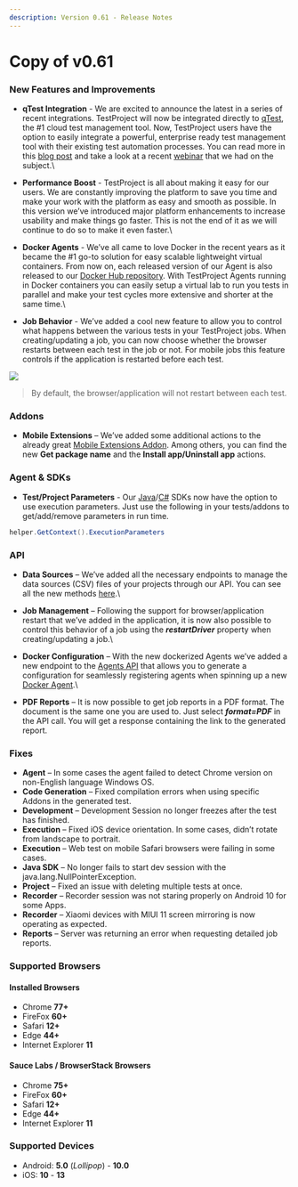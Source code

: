 ```yaml
---
description: Version 0.61 - Release Notes
---
```


# Copy of v0.61

### New Features and Improvements

* **qTest Integration** - We are excited to announce the latest in a series of recent integrations. TestProject will now be integrated directly to [qTest](https://www.qasymphony.com/software-testing-tools/qtest-manager/test-case-management/), the #1 cloud test management tool. Now, TestProject users have the option to easily integrate a powerful, enterprise ready test management tool with their existing test automation processes. You can read more in this [blog post](https://blog.testproject.io/2020/03/20/qtest-testproject-open-source-nirvana/) and take a look at a recent [webinar](https://blog.testproject.io/2020/03/31/testproject-and-qtest-integration-webinar/) that we had on the subject.\

* **Performance Boost** - TestProject is all about making it easy for our users. We are constantly improving the platform to save you time and make your work with the platform as easy and smooth as possible. In this version we’ve introduced major platform enhancements to increase usability and make things go faster. This is not the end of it as we will continue to do so to make it even faster.\

* **Docker Agents** - We’ve all came to love Docker in the recent years as it became the #1 go-to solution for easy scalable lightweight virtual containers. From now on, each released version of our Agent is also released to our [Docker Hub repository](https://hub.docker.com/r/testproject/agent). With TestProject Agents running in Docker containers you can easily setup a virtual lab to run you tests in parallel and make your test cycles more extensive and shorter at the same time.\

* **Job Behavior** - We’ve added a cool new feature to allow you to control what happens between the various tests in your TestProject jobs. When creating/updating a job, you can now choose whether the browser restarts between each test in the job or not. For mobile jobs this feature controls if the application is restarted before each test.

![](https://storage-static.testproject.io/release-notes/0.61/restart-browser.gif.gif)

> By default, the browser/application will not restart between each test.

### Addons

* **Mobile Extensions** – We’ve added some additional actions to the already great [Mobile Extensions Addon](https://addons.testproject.io/mobile-extensions). Among others, you can find the new **Get package name** and the **Install app/Uninstall app** actions.

### Agent & SDKs

* **Test/Project Parameters** - Our [Java](https://docs.testproject.io/testproject-sdk/java-sdk)/[C#](https://docs.testproject.io/testproject-sdk/c-sdk) SDKs now have the option to use execution parameters. Just use the following in your tests/addons to get/add/remove parameters in run time.

```java
helper.GetContext().ExecutionParameters
```

### API

* **Data Sources** – We’ve added all the necessary endpoints to manage the data sources (CSV) files of your projects through our API. You can see all the new methods [here](https://api.testproject.io/docs/v2/#/DataSources).\

* **Job Management** – Following the support for browser/application restart that we’ve added in the application, it is now also possible to control this behavior of a job using the _**restartDriver**_ property when creating/updating a job.\

* **Docker Configuration** – With the new dockerized Agents we’ve added a new endpoint to the [Agents API](https://api.testproject.io/docs/v2/#/Agents) that allows you to generate a configuration for seamlessly registering agents when spinning up a new [Docker Agent](https://hub.docker.com/r/testproject/agent).\

* **PDF Reports** – It is now possible to get job reports in a PDF format. The document is the same one you are used to. Just select _**format=PDF**_ in the API call. You will get a response containing the link to the generated report.

### Fixes

* **Agent** – In some cases the agent failed to detect Chrome version on non-English language Windows OS.
* **Code Generation** – Fixed compilation errors when using specific Addons in the generated test.
* **Development** – Development Session no longer freezes after the test has finished.
* **Execution** – Fixed iOS device orientation. In some cases, didn’t rotate from landscape to portrait.
* **Execution** – Web test on mobile Safari browsers were failing in some cases.
* **Java SDK** – No longer fails to start dev session with the java.lang.NullPointerException.&#x20;
* **Project** – Fixed an issue with deleting multiple tests at once.
* **Recorder** – Recorder session was not staring properly on Android 10 for some Apps.
* **Recorder** – Xiaomi devices with MIUI 11 screen mirroring is now operating as expected.
* **Reports** – Server was returning an error when requesting detailed job reports.

### Supported Browsers

#### Installed Browsers

* Chrome **77+**
* FireFox **60+**
* Safari **12+**
* Edge **44+**
* Internet Explorer **11**

#### Sauce Labs / BrowserStack Browsers

* Chrome **75+**
* FireFox **60+**
* Safari **12+**
* Edge **44+**
* Internet Explorer **11**

### Supported Devices

* Android: **5.0** (_Lollipop_) - **10.0**
* iOS: **10** - **13**
